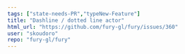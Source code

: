 ```yaml
---
tags: ["state-needs-PR","typeNew-Feature"]
title: "Dashline / dotted line actor"
html_url: "https://github.com/fury-gl/fury/issues/360"
user: "skoudoro"
repo: "fury-gl/fury"
---
```


